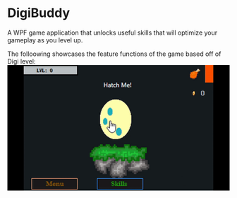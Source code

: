 # DigiBuddy
A WPF game application that unlocks useful skills that will optimize your gameplay as you level up.

The folloowing showcases the feature functions of the game based off of Digi level: 
 ![Skill-intro](ReadMeGIFS/Skill-Unlock.gif)
